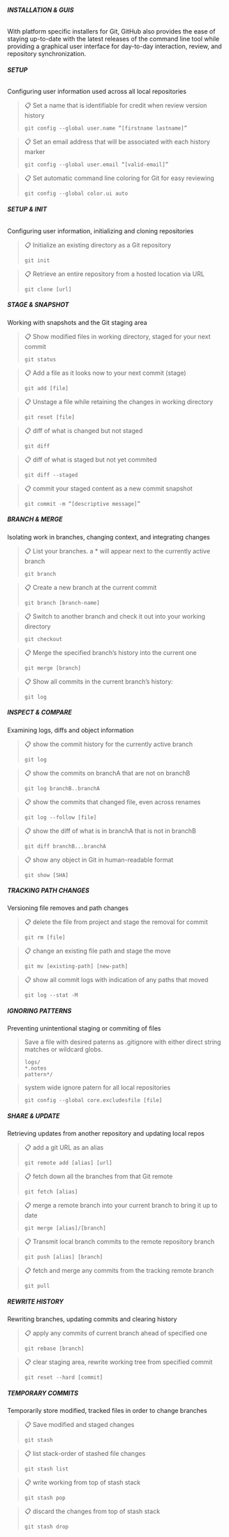###### **INSTALLATION & GUIS**

With platform specific installers for Git, GitHub also provides the
ease of staying up-to-date with the latest releases of the command
line tool while providing a graphical user interface for day-to-day
interaction, review, and repository synchronization.

###### **SETUP**

Configuring user information used across all local repositories

> 📋 Set a name that is identifiable for credit when review version history
>
> ```
> git config --global user.name “[firstname lastname]”
> ```

> 📋 Set an email address that will be associated with each history marker
>
> ```
> git config --global user.email “[valid-email]”
> ```

> 📋 Set automatic command line coloring for Git for easy reviewing
>
> ```
> git config --global color.ui auto
> ```

###### **SETUP & INIT**

Configuring user information, initializing and cloning repositories

> 📋 Initialize an existing directory as a Git repository
>
> ```
> git init
> ```

> 📋 Retrieve an entire repository from a hosted location via URL
>
> ```
> git clone [url]
> ```

##### **STAGE & SNAPSHOT**

Working with snapshots and the Git staging area

> 📋 Show modified files in working directory, staged for your next commit
>
> ```
> git status
> ```

> 📋 Add a file as it looks now to your next commit (stage)
>
> ```
> git add [file]
> ```

> 📋 Unstage a file while retaining the changes in working directory
>
> ```
> git reset [file]
> ```

> 📋 diff of what is changed but not staged
>
> ```
> git diff
> ```

> 📋 diff of what is staged but not yet commited
>
> ```
> git diff --staged
> ```

> 📋 commit your staged content as a new commit snapshot
>
> ```
> git commit -m “[descriptive message]”
> ```

##### **BRANCH & MERGE**

Isolating work in branches, changing context, and integrating changes

> 📋 List your branches. a \* will appear next to the currently active branch
>
> ```
> git branch
> ```

> 📋 Create a new branch at the current commit
>
> ```
> git branch [branch-name]
> ```

> 📋 Switch to another branch and check it out into your working directory
>
> ```
> git checkout
> ```

> 📋 Merge the specified branch’s history into the current one
>
> ```
> git merge [branch]
> ```

> 📋 Show all commits in the current branch’s history:
>
> ```
> git log
> ```

##### **INSPECT & COMPARE**

Examining logs, diffs and object information

> 📋 show the commit history for the currently active branch
>
> ```
> git log
> ```

> 📋 show the commits on branchA that are not on branchB
>
> ```
> git log branchB..branchA
> ```

> 📋 show the commits that changed file, even across renames
>
> ```
> git log --follow [file]
> ```

> 📋 show the diff of what is in branchA that is not in branchB
>
> ```
> git diff branchB...branchA
> ```

> 📋 show any object in Git in human-readable format
>
> ```
> git show [SHA]
> ```

##### **TRACKING PATH CHANGES**

Versioning file removes and path changes

> 📋 delete the file from project and stage the removal for commit
>
> ```
> git rm [file]
> ```

> 📋 change an existing file path and stage the move
>
> ```
> git mv [existing-path] [new-path]
> ```

> 📋 show all commit logs with indication of any paths that moved
>
> ```
> git log --stat -M
> ```

##### **IGNORING PATTERNS**

Preventing unintentional staging or commiting of files

> Save a file with desired paterns as .gitignore with either direct string
> matches or wildcard globs.
>
> ```
> logs/
> *.notes
> pattern*/
> ```

> system wide ignore patern for all local repositories
>
> ```
> git config --global core.excludesfile [file]
> ```

##### **SHARE & UPDATE**

Retrieving updates from another repository and updating local repos

> 📋 add a git URL as an alias
>
> ```
> git remote add [alias] [url]
> ```

> 📋 fetch down all the branches from that Git remote
>
> ```
> git fetch [alias]
> ```

> 📋 merge a remote branch into your current branch to bring it up to date
>
> ```
> git merge [alias]/[branch]
> ```

> 📋 Transmit local branch commits to the remote repository branch
>
> ```
> git push [alias] [branch]
> ```

> 📋 fetch and merge any commits from the tracking remote branch
>
> ```
> git pull
> ```

##### **REWRITE HISTORY**

Rewriting branches, updating commits and clearing history

> 📋 apply any commits of current branch ahead of specified one
>
> ```
> git rebase [branch]
> ```

> 📋 clear staging area, rewrite working tree from specified commit
>
> ```
> git reset --hard [commit]
> ```

##### **TEMPORARY COMMITS**

Temporarily store modified, tracked files in order to change branches

> 📋 Save modified and staged changes
>
> ```
> git stash
> ```

> 📋 list stack-order of stashed file changes
>
> ```
> git stash list
> ```

> 📋 write working from top of stash stack
>
> ```
> git stash pop
> ```

> 📋 discard the changes from top of stash stack
>
> ```
> git stash drop
> ```

